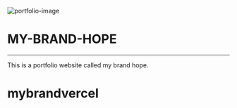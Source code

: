![portfolio-image](https://github.com/tuyishimekyrie/my-brand-Hope/assets/85252664/3c1a8f16-1a6b-41f5-be5d-a200665ec80d)
# MY-BRAND-HOPE
---------------
This is a portfolio website called my brand hope.
# mybrandvercel
